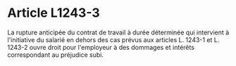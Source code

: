 # Article L1243-3

La rupture anticipée du contrat de travail à durée déterminée qui intervient à l'initiative du salarié en dehors des cas prévus aux articles L. 1243-1 et L. 1243-2 ouvre droit pour l'employeur à des dommages et intérêts correspondant au préjudice subi.